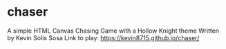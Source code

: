 # chaser
A simple HTML Canvas Chasing Game with a Hollow Knight theme
Written by Kevin Solis Sosa
Link to play:
https://kevin8715.github.io/chaser/
